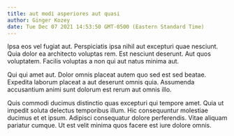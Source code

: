 ```yaml
---
title: aut modi asperiores aut quasi
author: Ginger Kozey
date: Tue Dec 07 2021 14:53:50 GMT-0500 (Eastern Standard Time)
---
```

Ipsa eos vel fugiat aut. Perspiciatis ipsa nihil aut excepturi quae nesciunt. Quia dolor ea architecto voluptas rem. Est nesciunt deserunt. Aut quos voluptatem. Facilis voluptas a non qui aut natus minima aut.

 Qui qui amet aut. Dolor omnis placeat autem quo sed est sed beatae. Expedita laborum placeat a aut deserunt omnis quia. Assumenda accusantium animi sunt dolorum est rerum aut omnis illo.

 Quis commodi ducimus distinctio quas excepturi qui tempore amet. Quia ut impedit soluta delectus temporibus illum. Hic consequuntur molestiae ducimus et et ipsum. Adipisci consequatur dolore perferendis. Vitae aliquam pariatur cumque. Ut est velit minima quos facere est iure dolore omnis.
